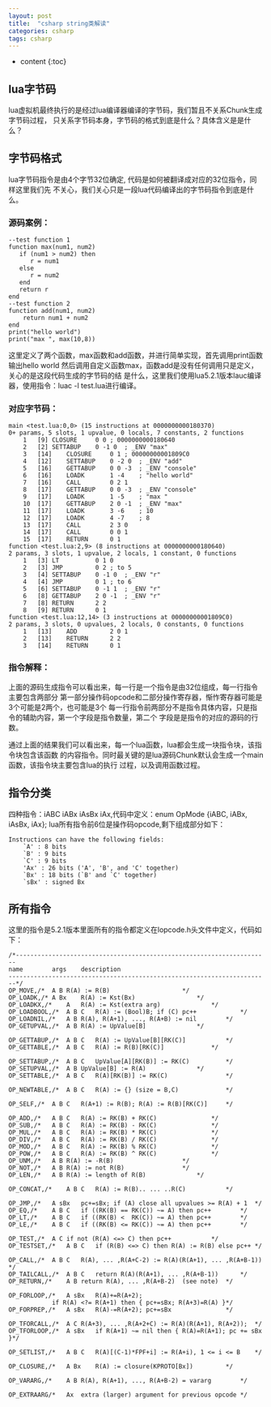 ```yaml
---
layout: post
title:  "csharp string类解读"
categories: csharp
tags: csharp
---
```


* content
{:toc}

## lua字节码

lua虚拟机最终执行的是经过lua编译器编译的字节码，我们暂且不关系Chunk生成字节码过程，
只关系字节码本身，字节码的格式到底是什么？具体含义是是什么？

## 字节码格式

lua字节码指令是由4个字节32位确定, 代码是如何被翻译成对应的32位指令，同样这里我们先
不关心，我们关心只是一段lua代码编译出的字节码指令到底是什么。

### 源码案例：

```
--test function 1
function max(num1, num2)
   if (num1 > num2) then
	  r = num1
   else
	  r = num2
   end
   return r
end
--test function 2
function add(num1, num2)
	return num1 + num2
end
print("hello world")
print("max ", max(10,8))
```

这里定义了两个函数，max函数和add函数，并进行简单实现，首先调用print函数输出hello world
然后调用自定义函数max，函数add是没有任何调用只是定义，关心的是这段代码生成的字节码的结
是什么，这里我们使用lua5.2.1版本lauc编译器，使用指令：luac -l test.lua进行编译。

### 对应字节码：

```
main <test.lua:0,0> (15 instructions at 0000000000180370)
0+ params, 5 slots, 1 upvalue, 0 locals, 7 constants, 2 functions
	1	[9]	CLOSURE  	0 0	; 0000000000180640
	2	[2]	SETTABUP 	0 -1 0	; _ENV "max"
	3	[14]	CLOSURE  	0 1	; 00000000001809C0
	4	[12]	SETTABUP 	0 -2 0	; _ENV "add"
	5	[16]	GETTABUP 	0 0 -3	; _ENV "console"
	6	[16]	LOADK    	1 -4	; "hello world"
	7	[16]	CALL     	0 2 1
	8	[17]	GETTABUP 	0 0 -3	; _ENV "console"
	9	[17]	LOADK    	1 -5	; "max "
	10	[17]	GETTABUP 	2 0 -1	; _ENV "max"
	11	[17]	LOADK    	3 -6	; 10
	12	[17]	LOADK    	4 -7	; 8
	13	[17]	CALL     	2 3 0
	14	[17]	CALL     	0 0 1
	15	[17]	RETURN   	0 1
function <test.lua:2,9> (8 instructions at 0000000000180640)
2 params, 3 slots, 1 upvalue, 2 locals, 1 constant, 0 functions
	1	[3]	LT       	0 1 0
	2	[3]	JMP      	0 2	; to 5
	3	[4]	SETTABUP 	0 -1 0	; _ENV "r"
	4	[4]	JMP      	0 1	; to 6
	5	[6]	SETTABUP 	0 -1 1	; _ENV "r"
	6	[8]	GETTABUP 	2 0 -1	; _ENV "r"
	7	[8]	RETURN   	2 2
	8	[9]	RETURN   	0 1
function <test.lua:12,14> (3 instructions at 00000000001809C0)
2 params, 3 slots, 0 upvalues, 2 locals, 0 constants, 0 functions
	1	[13]	ADD      	2 0 1
	2	[13]	RETURN   	2 2
	3	[14]	RETURN   	0 1
```

### 指令解释：

上面的源码生成指令可以看出来，每一行是一个指令是由32位组成，每一行指令主要包含两部分
第一部分操作码opcode和二部分操作寄存器，惭怍寄存器可能是3个可能是2两个，也可能是3个
每一行指令前两部分不是指令具体内容，只是指令的辅助内容，第一个字段是指令数量，第二个
字段是是指令的对应的源码的行数。

通过上面的结果我们可以看出来，每一个lua函数，lua都会生成一块指令块，该指令块包含该函数
的内容指令。同时最关键的是lua源码Chunk默认会生成一个main函数，该指令块主要包含lua的执行
过程，以及调用函数过程。


## 指令分类

四种指令：iABC	iABx	iAsBx	iAx,代码中定义：enum OpMode {iABC, iABx, iAsBx, iAx};
lua所有指令前6位是操作码opcode,剩下组成部分如下：

```
Instructions can have the following fields:
	`A' : 8 bits
	`B' : 9 bits
	`C' : 9 bits
	'Ax' : 26 bits ('A', 'B', and 'C' together)
	`Bx' : 18 bits (`B' and `C' together)
	`sBx' : signed Bx
```

## 所有指令

这里的指令是5.2.1版本里面所有的指令都定义在lopcode.h头文件中定义，代码如下：

```
/*----------------------------------------------------------------------
name		args	description
------------------------------------------------------------------------*/
OP_MOVE,/*	A B	R(A) := R(B)					*/
OP_LOADK,/*	A Bx	R(A) := Kst(Bx)					*/
OP_LOADKX,/*	A 	R(A) := Kst(extra arg)				*/
OP_LOADBOOL,/*	A B C	R(A) := (Bool)B; if (C) pc++			*/
OP_LOADNIL,/*	A B	R(A), R(A+1), ..., R(A+B) := nil		*/
OP_GETUPVAL,/*	A B	R(A) := UpValue[B]				*/

OP_GETTABUP,/*	A B C	R(A) := UpValue[B][RK(C)]			*/
OP_GETTABLE,/*	A B C	R(A) := R(B)[RK(C)]				*/

OP_SETTABUP,/*	A B C	UpValue[A][RK(B)] := RK(C)			*/
OP_SETUPVAL,/*	A B	UpValue[B] := R(A)				*/
OP_SETTABLE,/*	A B C	R(A)[RK(B)] := RK(C)				*/

OP_NEWTABLE,/*	A B C	R(A) := {} (size = B,C)				*/

OP_SELF,/*	A B C	R(A+1) := R(B); R(A) := R(B)[RK(C)]		*/

OP_ADD,/*	A B C	R(A) := RK(B) + RK(C)				*/
OP_SUB,/*	A B C	R(A) := RK(B) - RK(C)				*/
OP_MUL,/*	A B C	R(A) := RK(B) * RK(C)				*/
OP_DIV,/*	A B C	R(A) := RK(B) / RK(C)				*/
OP_MOD,/*	A B C	R(A) := RK(B) % RK(C)				*/
OP_POW,/*	A B C	R(A) := RK(B) ^ RK(C)				*/
OP_UNM,/*	A B	R(A) := -R(B)					*/
OP_NOT,/*	A B	R(A) := not R(B)				*/
OP_LEN,/*	A B	R(A) := length of R(B)				*/

OP_CONCAT,/*	A B C	R(A) := R(B).. ... ..R(C)			*/

OP_JMP,/*	A sBx	pc+=sBx; if (A) close all upvalues >= R(A) + 1	*/
OP_EQ,/*	A B C	if ((RK(B) == RK(C)) ~= A) then pc++		*/
OP_LT,/*	A B C	if ((RK(B) <  RK(C)) ~= A) then pc++		*/
OP_LE,/*	A B C	if ((RK(B) <= RK(C)) ~= A) then pc++		*/

OP_TEST,/*	A C	if not (R(A) <=> C) then pc++			*/
OP_TESTSET,/*	A B C	if (R(B) <=> C) then R(A) := R(B) else pc++	*/

OP_CALL,/*	A B C	R(A), ... ,R(A+C-2) := R(A)(R(A+1), ... ,R(A+B-1)) */
OP_TAILCALL,/*	A B C	return R(A)(R(A+1), ... ,R(A+B-1))		*/
OP_RETURN,/*	A B	return R(A), ... ,R(A+B-2)	(see note)	*/

OP_FORLOOP,/*	A sBx	R(A)+=R(A+2);
			if R(A) <?= R(A+1) then { pc+=sBx; R(A+3)=R(A) }*/
OP_FORPREP,/*	A sBx	R(A)-=R(A+2); pc+=sBx				*/

OP_TFORCALL,/*	A C	R(A+3), ... ,R(A+2+C) := R(A)(R(A+1), R(A+2));	*/
OP_TFORLOOP,/*	A sBx	if R(A+1) ~= nil then { R(A)=R(A+1); pc += sBx }*/

OP_SETLIST,/*	A B C	R(A)[(C-1)*FPF+i] := R(A+i), 1 <= i <= B	*/

OP_CLOSURE,/*	A Bx	R(A) := closure(KPROTO[Bx])			*/

OP_VARARG,/*	A B	R(A), R(A+1), ..., R(A+B-2) = vararg		*/

OP_EXTRAARG/*	Ax	extra (larger) argument for previous opcode	*/
```



	






